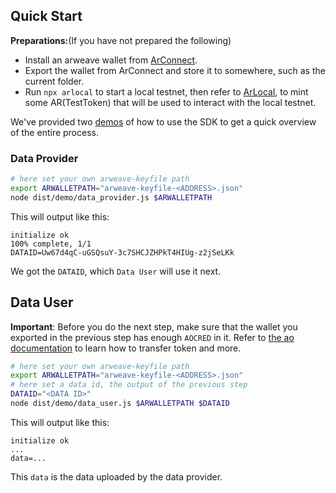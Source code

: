 
## Quick Start

**Preparations:**(If you have not prepared the following)

- Install an arweave wallet from [ArConnect](https://www.arconnect.io/download).
- Export the wallet from ArConnect and store it to somewhere, such as the current folder.
- Run `npx arlocal` to start a local testnet, then refer to [ArLocal](https://docs.arconnect.io/developer-tooling/arlocal-devtools), to mint some AR(TestToken) that will be used to interact with the local testnet.


We've provided two [demos](./src/demo) of how to use the SDK to get a quick overview of the entire process.


### Data Provider


```sh
# here set your own arweave-keyfile path
export ARWALLETPATH="arweave-keyfile-<ADDRESS>.json"
node dist/demo/data_provider.js $ARWALLETPATH
```

This will output like this:

```log
initialize ok
100% complete, 1/1
DATAID=Uw67d4qC-uGSQsuY-3c7SHCJZHPkT4HIUg-z2jSeLKk
```

We got the `DATAID`, which `Data User` will use it next.

## Data User

**Important**: Before you do the next step, make sure that the wallet you exported in the previous step has enough `AOCRED` in it. Refer to [the ao documentation](https://cookbook_ao.g8way.io/welcome/index.html) to learn how to transfer token and more.


```sh
# here set your own arweave-keyfile path
export ARWALLETPATH="arweave-keyfile-<ADDRESS>.json"
# here set a data id, the output of the previous step
DATAID="<DATA ID>"
node dist/demo/data_user.js $ARWALLETPATH $DATAID
```


This will output like this:

```log
initialize ok
...
data=...
```

This `data` is the data uploaded by the data provider.

